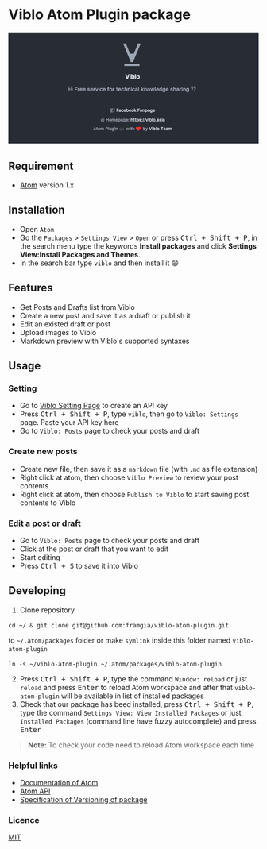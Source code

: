 # Viblo Atom Plugin package

![plugin-screen-shot](./images/ss1.png)

## Requirement
- [Atom](https://atom.io/) version 1.x

## Installation
- Open `Atom`
- Go the `Packages` > `Settings View` > `Open` or press <kbd>Ctrl + Shift + P</kbd>, in the search menu type the keywords **Install packages** and click **Settings View:Install Packages and Themes**.
- In the search bar type `viblo` and then install it :smile:

## Features
- Get Posts and Drafts list from Viblo
- Create a new post and save it as a draft or publish it
- Edit an existed draft or post
- Upload images to Viblo
- Markdown preview with Viblo's supported syntaxes

## Usage
### Setting
- Go to [Viblo Setting Page](https://viblo.asia/settings/oauth) to create an API key
- Press <kbd>Ctrl + Shift + P</kbd>, type `viblo`, then go to `Viblo: Settings` page. Paste your API key here
- Go to `Viblo: Posts` page to check your posts and draft

### Create new posts
- Create new file, then save it as a `markdown` file (with `.md` as file extension)
- Right click at atom, then choose `Viblo Preview` to review your post contents
- Right click at atom, then choose `Publish to Viblo` to start saving post contents to Viblo

### Edit a post or draft
- Go to `Viblo: Posts` page to check your posts and draft
- Click at the post or draft that you want to edit
- Start editing
- Press <kbd>Ctrl + S</kbd> to save it into Viblo

## Developing
1. Clone repository
```
cd ~/ & git clone git@github.com:framgia/viblo-atom-plugin.git
```
 to `~/.atom/packages` folder or make `symlink` inside this folder named `viblo-atom-plugin`
```
ln -s ~/viblo-atom-plugin ~/.atom/packages/viblo-atom-plugin
```

2. Press <kbd>Ctrl + Shift + P</kbd>, type the command `Window: reload` or just `reload` and press <kbd>Enter</kbd> to reload Atom workspace and after that `viblo-atom-plugin` will be available in list of installed packages
3. Check that our package has beed installed, press <kbd>Ctrl + Shift + P</kbd>, type the command `Settings View: View Installed Packages` or just `Installed Packages` (command line have fuzzy autocomplete) and press <kbd>Enter</kbd>

> **Note:** To check your code need to reload Atom workspace each time

### Helpful links
- [Documentation of Atom](https://atom.io/docs)
- [Atom API](https://atom.io/docs/api/)
- [Specification of Versioning of package](http://semver.org/)

### Licence
[MIT](./LICENSE)

